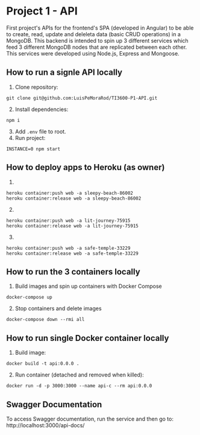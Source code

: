 # Project 1 - API

First project's APIs for the frontend's SPA (developed in Angular) to be able to create, read, update and deleleta data (basic CRUD operations) in a MongoDB. This backend is intended to spin up 3 different services which feed 3 different MongoDB nodes that are replicated between each other. This services were developed using Node.js, Express and Mongoose.

## How to run a signle API locally

1) Clone repository: 
```
git clone git@github.com:LuisPeMoraRod/TI3600-P1-API.git
```
2) Install dependencies: 
```
npm i
```
3) Add `.env` file to root.
4) Run project: 
```
INSTANCE=0 npm start
```

## How to deploy apps to Heroku (as owner)
1) 
```
heroku container:push web -a sleepy-beach-86002
heroku container:release web -a sleepy-beach-86002
```

2) 
```
heroku container:push web -a lit-journey-75915
heroku container:release web -a lit-journey-75915
```

3) 
```
heroku container:push web -a safe-temple-33229
heroku container:release web -a safe-temple-33229
```
## How to run the 3 containers locally

1) Build images and spin up containers with Docker Compose
```
docker-compose up
```

2) Stop containers and delete images
```
docker-compose down --rmi all
```

## How to run single Docker container locally

1) Build image:
```
docker build -t api:0.0.0 .
```

2) Run container (detached and removed when killed):
```
docker run -d -p 3000:3000 --name api-c --rm api:0.0.0
```

## Swagger Documentation
To access Swagger documentation, run the service and then go to: http://localhost:3000/api-docs/
